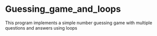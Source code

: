 # Guessing_game_and_loops
This program implements a simple number guessing game with multiple questions and answers using loops
